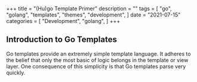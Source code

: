 +++
title = "(Hu)go Template Primer"
description = ""
tags = [
"go",
"golang",
"templates",
"themes",
"development",
]
date = "2021-07-15"
categories = [
"Development",
"golang",
]
+++

## Introduction to Go Templates

Go templates provide an extremely simple template language. It adheres to the
belief that only the most basic of logic belongs in the template or view layer.
One consequence of this simplicity is that Go templates parse very quickly.
